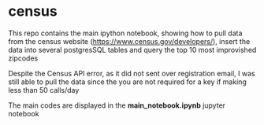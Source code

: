 # census
 
This repo contains the main ipython notebook, showing how to pull data from the census website (https://www.census.gov/developers/), insert the data into several postgresSQL tables and query the top 10 most improvished zipcodes

Despite the Census API error, as it did not sent over registration email, I was still able to pull the data since the you are not required for a key if making less than 50 calls/day

The main codes are displayed in the **main_notebook.ipynb** jupyter notebook
